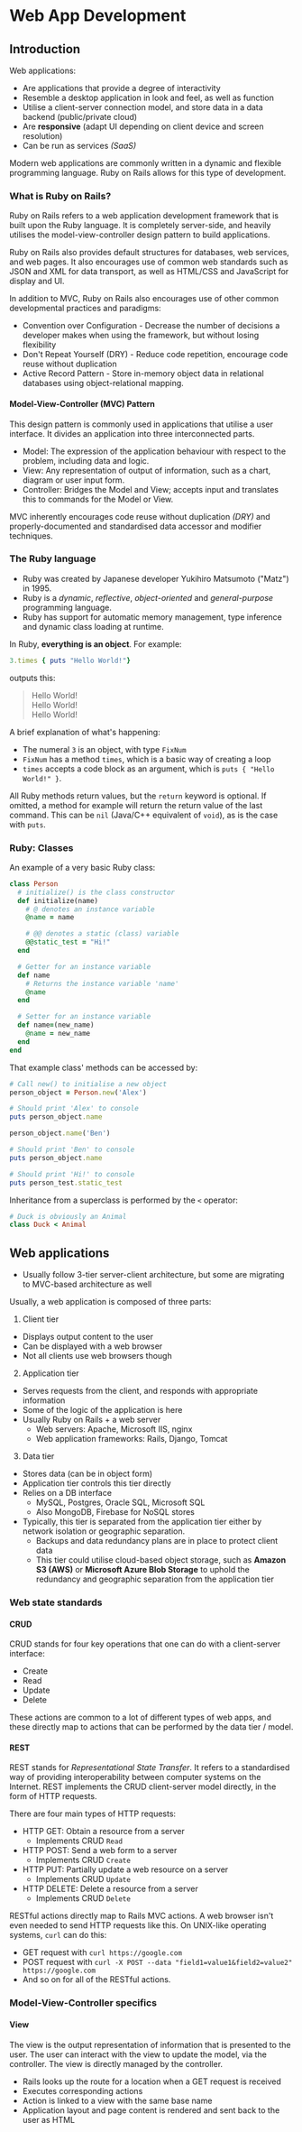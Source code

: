 # Web App Development
## Introduction

Web applications:
* Are applications that provide a degree of interactivity
* Resemble a desktop application in look and feel, as well as function
* Utilise a client-server connection model, and store data in a data backend (public/private cloud)
* Are **responsive** (adapt UI depending on client device and screen resolution)
* Can be run as services *(SaaS)*

Modern web applications are commonly written in a dynamic and flexible programming language.
Ruby on Rails allows for this type of development.

### What is Ruby on Rails?
Ruby on Rails refers to a web application development framework that is built upon the Ruby language. It is completely server-side, and heavily utilises the model-view-controller design pattern to build applications.

Ruby on Rails also provides default structures for databases, web services, and web pages. It also encourages use of common web standards such as JSON and XML for data transport, as well as HTML/CSS and JavaScript for display and UI.

In addition to MVC, Ruby on Rails also encourages use of other common developmental practices and paradigms:
* Convention over Configuration - Decrease the number of decisions a developer makes when using the framework, but without losing flexibility
* Don't Repeat Yourself (DRY) - Reduce code repetition, encourage code reuse without duplication
* Active Record Pattern - Store in-memory object data in relational databases using object-relational mapping.

#### Model-View-Controller (MVC) Pattern
This design pattern is commonly used in applications that utilise a user interface. It divides an application into three interconnected parts.

* Model: The expression of the application behaviour with respect to the problem, including data and logic.
* View: Any representation of output of information, such as a chart, diagram or user input form.
* Controller: Bridges the Model and View; accepts input and translates this to commands for the Model or View.

MVC inherently encourages code reuse without duplication *(DRY)* and properly-documented and standardised data accessor and modifier techniques.

### The Ruby language
* Ruby was created by Japanese developer Yukihiro Matsumoto ("Matz") in 1995.
* Ruby is a *dynamic*, *reflective*, *object-oriented* and *general-purpose* programming language.
* Ruby has support for automatic memory management, type inference and dynamic class loading at runtime.

In Ruby, **everything is an object**. For example:
```ruby
3.times { puts "Hello World!"}
```
outputs this:

> Hello World!<br>
> Hello World!<br>
> Hello World!

A brief explanation of what's happening:
* The numeral `3` is an object, with type `FixNum`
* `FixNum` has a method `times`, which is a basic way of creating a loop
* `times` accepts a code block as an argument, which is `puts { "Hello World!" }`.

All Ruby methods return values, but the `return` keyword is optional. If omitted, a method for example will return the return value of the last command. This can be `nil` (Java/C++ equivalent of `void`), as is the case with `puts`.

### Ruby: Classes
An example of a very basic Ruby class:
```ruby
class Person
  # initialize() is the class constructor
  def initialize(name)
    # @ denotes an instance variable
    @name = name

    # @@ denotes a static (class) variable
    @@static_test = "Hi!"
  end

  # Getter for an instance variable
  def name
    # Returns the instance variable 'name'
    @name
  end

  # Setter for an instance variable
  def name=(new_name)
    @name = new_name
  end
end
```

That example class' methods can be accessed by:
```ruby
# Call new() to initialise a new object
person_object = Person.new('Alex')

# Should print 'Alex' to console
puts person_object.name

person_object.name('Ben')

# Should print 'Ben' to console
puts person_object.name

# Should print 'Hi!' to console
puts person_test.static_test
```

Inheritance from a superclass is performed by the `<` operator:
```ruby
# Duck is obviously an Animal
class Duck < Animal
```

## Web applications
* Usually follow 3-tier server-client architecture, but some are migrating to MVC-based architecture as well

Usually, a web application is composed of three parts:
1. Client tier
  * Displays output content to the user
  * Can be displayed with a web browser
  * Not all clients use web browsers though

2. Application tier
  * Serves requests from the client, and responds with appropriate information
  * Some of the logic of the application is here
  * Usually Ruby on Rails + a web server
    * Web servers: Apache, Microsoft IIS, nginx
    * Web application frameworks: Rails, Django, Tomcat

3. Data tier
  * Stores data (can be in object form)
  * Application tier controls this tier directly
  * Relies on a DB interface
    * MySQL, Postgres, Oracle SQL, Microsoft SQL
    * Also MongoDB, Firebase for NoSQL stores
  * Typically, this tier is separated from the application tier either by network isolation or geographic separation.
    * Backups and data redundancy plans are in place to protect client data
    * This tier could utilise cloud-based object storage, such as **Amazon S3 (AWS)** or **Microsoft Azure Blob Storage** to uphold the redundancy and geographic separation from the application tier

### Web state standards
#### CRUD
CRUD stands for four key operations that one can do with a client-server interface:
* Create
* Read
* Update
* Delete

These actions are common to a lot of different types of web apps, and these directly map to actions that can be performed by the data tier / model.

#### REST
REST stands for *Representational State Transfer*. It refers to a standardised way of providing interoperability between computer systems on the Internet. REST implements the CRUD client-server model directly, in the form of HTTP requests.

There are four main types of HTTP requests:
* HTTP GET: Obtain a resource from a server
  * Implements CRUD `Read`
* HTTP POST: Send a web form to a server
  * Implements CRUD `Create`
* HTTP PUT: Partially update a web resource on a server
  * Implements CRUD `Update`
* HTTP DELETE: Delete a resource from a server
  * Implements CRUD `Delete`

RESTful actions directly map to Rails MVC actions. A web browser isn't even needed to send HTTP requests like this. On UNIX-like operating systems, `curl` can do this:<br>
* GET request with
`curl https://google.com`
* POST request with
`curl -X POST --data "field1=value1&field2=value2" https://google.com`
* And so on for all of the RESTful actions.

### Model-View-Controller specifics
#### View
The view is the output representation of information that is presented to the user. The user can interact with the view to update the model, via the controller. The view is directly managed by the controller.

* Rails looks up the route for a location when a GET request is received
* Executes corresponding actions
* Action is linked to a view with the same base name
* Application layout and page content is rendered and sent back to the user as HTML
